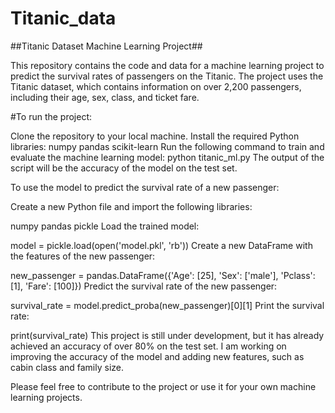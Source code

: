 # Titanic_data

##Titanic Dataset Machine Learning Project##

This repository contains the code and data for a machine learning project to predict the survival rates of passengers on the Titanic. The project uses the Titanic dataset, which contains information on over 2,200 passengers, including their age, sex, class, and ticket fare.

#To run the project:

Clone the repository to your local machine.
Install the required Python libraries:
numpy
pandas
scikit-learn
Run the following command to train and evaluate the machine learning model:
python titanic_ml.py
The output of the script will be the accuracy of the model on the test set.

To use the model to predict the survival rate of a new passenger:

Create a new Python file and import the following libraries:

numpy
pandas
pickle
Load the trained model:

model = pickle.load(open('model.pkl', 'rb'))
Create a new DataFrame with the features of the new passenger:

new_passenger = pandas.DataFrame({'Age': [25], 'Sex': ['male'], 'Pclass': [1], 'Fare': [100]})
Predict the survival rate of the new passenger:

survival_rate = model.predict_proba(new_passenger)[0][1]
Print the survival rate:

print(survival_rate)
This project is still under development, but it has already achieved an accuracy of over 80% on the test set. I am working on improving the accuracy of the model and adding new features, such as cabin class and family size.

Please feel free to contribute to the project or use it for your own machine learning projects.
